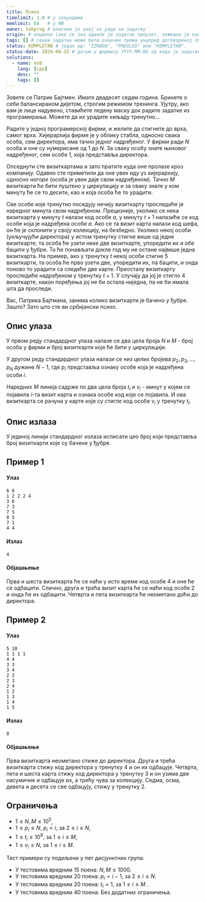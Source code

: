```yaml
---
title: Психо
timelimit: 1.0 # у секундама
memlimit: 64   # y MB
owner: takprog # власник је онај ко ради на задатку
origin: # опционо (ако се зна одакле је задатак преузет, пожељно је навести извор)
tags: [] # сваки задатак може бити означен према унапред договореној листи ознака
status: KOMPLETAN # један од: "IZRADA", "PREGLED" или "KOMPLETAN".
status-date: 2024-08-15 # датум у формату YYYY-MM-DD од када је задатак у наведеном статусу
solutions:
  - name: ex0
    lang: [cpp]
    desc: ""
    tags: []
---
```


Зовете се Патрик Бајтмен. Имате двадесет седам година. Бринете о себи балансираном дијетом, строгим режимом тренинга. Ујутру, ако вам је лице надувено, ставићете ледену маску док радите задатке из програмирања. Можете да их урадите хиљаду тренутно...

Радите у једној програмерској фирми, и желите да стигнете до врха, самог врха. Хијерархија фирме је у облику стабла, односно свака особа, сем директора, има тачно једног надређеног. У фирми ради $N$ особа и оне су нумерисане од $1$ до $N$. За сваку особу знате њиховог надређеног, сем особе $1$, која представља директора. 

Опседнути сте визиткартама и зато пратите куда оне пролазе кроз компанију. Одавно сте приметили да оне увек иду уз хијерархију, односно *нагоре* (особа је увек даје свом надређеном). Тачно $M$ визиткарти ће бити пуштено у циркулацију и за сваку знате у ком минуту ће се то десити, као и која особа ће то урадити. 

Све особе које тренутно поседују нечију визиткарту проследиће је наредног минута свом надређеном. Прецизније, уколико се нека визиткарта у минуту $t$ налази код особе $a$, у минуту $t+1$ налазиће се код особе која је надређена особи $a$. Ако се та визит карта налази код шефа, он ће је склонити у своју колекцију, на безбедно. Уколико некој особи (укључујући директорa) у истом тренутку стигне више од једне визиткарте, та особа ће узети неке две визиткарте, упоредити их и обе бацити у ђубре. То ће понављати докле год му не остане највише једна визиткарта. На пример, ако у тренутку $t$ некој особи стигне $5$ визиткарти, та особа ће прво узети две, упоредити их, па бацити, и онда поново то урадити са следеће две карте. Преосталу визиткарту проследиће надређеном у тренутку $t+1$. У случају да јој је стигло $4$ визиткарте, након поређења јој не би остала ниједна, па не би имала шта да проследи.

Вас, Патрика Бајтмана, занима колико визиткарти је бачено у ђубре. Зашто? Зато што сте ви србијански психо.

## Опис улаза
У првом реду стандардног улаза налазе се два цела броја $N$ и $M$ - број особа у фирми и број визиткарти које ће бити у циркулацији.

У другом реду стандардног улаза налази се низ целих бројева $p_2,  p_3, \ldots, p_N$ дужине $N-1$, где $p_i$ представља ознаку особе која је надређена особи $i$. 

Наредних $M$ линија садрже по два цела броја $t_i$ и $v_i$ - минут у којем се појавила $i$-та визит карта и ознака особе код које се појавила. И ова визиткарта се рачуна у карте које су *стигле* код особе $v_i$ у тренутку $t_i$.

## Опис излаза
У јединој линији стандардног излаза исписати цео броj који представља број визиткарти које су бачене у ђубре. 

## Пример 1
#### Улаз
```
6 6
1 2 2 2 4 
3 6
7 3
7 5
8 5
7 1
4 4
```

#### Излаз
```
4
```

#### Објашњење
Прва и шеста визиткарта ће се наћи у исто време код особе $4$ и оне ће се одбацити. Слично, друга и трећа визит карта ће се наћи код особе $2$ и онда ће их одбацити. Четврта и пета визиткарта ће неометано доћи до директора.

## Пример 2
#### Улаз
```
5 10
1 1 1 1 
4 4
3 3
3 4
2 2
2 3
2 4
1 2
1 3
1 4
1 5
```

#### Излаз
```
8
```

#### Објашњење
Прва визиткарта неометано стиже до директора. Друга и трећа визиткарта стижу код директора у тренутку $4$ и он их одбацује. Четврта, пета и шеста карта стижу код директора у тренутку $3$ и он узима две насумичне и одбацује их, а трећу чува за колекцију. Седма, осма, девета и десета се све одбацују, стижу у тренутку $2$.

## Ограничења

- $1 \leq N, M \leq 10^5$,
- $1 \leq p_i \leq N$, $p_i < i$, за $2 \leq i \leq N$,
- $1 \leq t_i \leq 10^9$, за $1 \leq i \leq M$,
- $1 \leq v_i \leq N$, за $1 \leq i \leq M$.

Тест примери су подељени у пет дисјунктних група:

- У тестовима вредним 15 поена: $N, M \leq 1000$.
- У тестовима вредним 20 поена: $p_i = i-1$, за $2 \leq i \leq N$.
- У тестовима вредним 20 поена: $t_i = 1$, за $1 \leq i \leq M$ .
- У тестовима вредним 40 поена: Без додатних ограничења.
